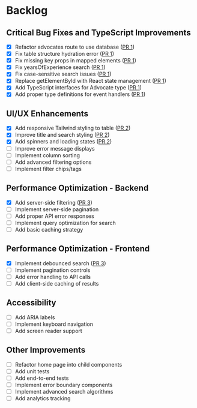 # Backlog

## Critical Bug Fixes and TypeScript Improvements
- [x] Refactor advocates route to use database ([PR 1](https://github.com/tjbrez/solace-candidate-assignment/pull/1))
- [x] Fix table structure hydration error ([PR 1](https://github.com/tjbrez/solace-candidate-assignment/pull/1))
- [x] Fix missing key props in mapped elements ([PR 1](https://github.com/tjbrez/solace-candidate-assignment/pull/1))
- [x] Fix yearsOfExperience search ([PR 1](https://github.com/tjbrez/solace-candidate-assignment/pull/1))
- [x] Fix case-sensitive search issues ([PR 1](https://github.com/tjbrez/solace-candidate-assignment/pull/1))
- [x] Replace getElementById with React state management ([PR 1](https://github.com/tjbrez/solace-candidate-assignment/pull/1))
- [x] Add TypeScript interfaces for Advocate type ([PR 1](https://github.com/tjbrez/solace-candidate-assignment/pull/1))
- [x] Add proper type definitions for event handlers ([PR 1](https://github.com/tjbrez/solace-candidate-assignment/pull/1))

## UI/UX Enhancements
- [x] Add responsive Tailwind styling to table ([PR 2](https://github.com/tjbrez/solace-candidate-assignment/pull/2))
- [x] Improve title and search styling ([PR 2](https://github.com/tjbrez/solace-candidate-assignment/pull/2))
- [x] Add spinners and loading states ([PR 2](https://github.com/tjbrez/solace-candidate-assignment/pull/2))
- [ ] Improve error message displays
- [ ] Implement column sorting
- [ ] Add advanced filtering options
- [ ] Implement filter chips/tags

## Performance Optimization - Backend
- [x] Add server-side filtering ([PR 3](https://github.com/tjbrez/solace-candidate-assignment/pull/3))
- [ ] Implement server-side pagination
- [ ] Add proper API error responses
- [ ] Implement query optimization for search
- [ ] Add basic caching strategy

## Performance Optimization - Frontend
- [x] Implement debounced search ([PR 3](https://github.com/tjbrez/solace-candidate-assignment/pull/3))
- [ ] Implement pagination controls
- [ ] Add error handling to API calls
- [ ] Add client-side caching of results

## Accessibility
- [ ] Add ARIA labels
- [ ] Implement keyboard navigation
- [ ] Add screen reader support

## Other Improvements
- [ ] Refactor home page into child components
- [ ] Add unit tests
- [ ] Add end-to-end tests
- [ ] Implement error boundary components
- [ ] Implement advanced search algorithms
- [ ] Add analytics tracking